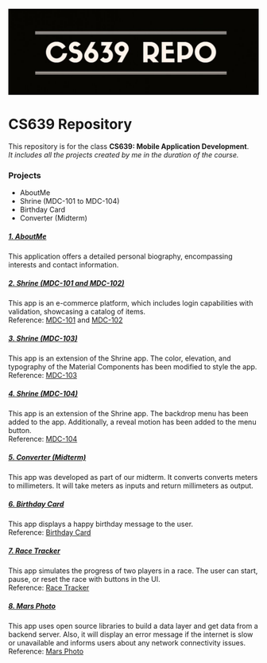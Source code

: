 ![Image](https://github.com/grishhh-29/CS639/blob/main/Repo.JPG)

# CS639 Repository

This repository is for the class **CS639: Mobile Application Development**.  
_It includes all the projects created by me in the duration of the course._

### Projects

- AboutMe
- Shrine (MDC-101 to MDC-104)
- Birthday Card
- Converter (Midterm)

##### [1. AboutMe]

This application offers a detailed personal biography, encompassing interests and contact information.

##### [2. Shrine (MDC-101 and MDC-102)]

This app is an e-commerce platform, which includes login capabilities with validation, showcasing a catalog of items.  
Reference: [MDC-101] and [MDC-102]

##### [3. Shrine (MDC-103)]

This app is an extension of the Shrine app. The color, elevation, and typography of the Material Components has been modified to style the app.  
Reference: [MDC-103]

##### [4. Shrine (MDC-104)]

This app is an extension of the Shrine app. The backdrop menu has been added to the app. Additionally, a reveal motion has been added to the menu button.  
Reference: [MDC-104]

##### [5. Converter (Midterm)]

This app was developed as part of our midterm. It converts converts meters to millimeters. It will take meters as inputs and return millimeters as output.

##### [6. Birthday Card]

This app displays a happy birthday message to the user.  
Reference: [Birthday Card]

##### [7. Race Tracker]

This app simulates the progress of two players in a race. The user can start, pause, or reset the race with buttons in the UI.  
Reference: [Race Tracker]

##### [8. Mars Photo]

This app uses open source libraries to build a data layer and get data from a backend server. Also, it will display an error message if the internet is slow or unavailable and informs users about any network connectivity issues.  
Reference: [Mars Photo]

[MDC-101]: https://developer.android.com/codelabs/mdc-101-java#0
[MDC-102]: https://developer.android.com/codelabs/mdc-102-java#0
[MDC-103]: https://codelabs.developers.google.com/codelabs/mdc-103-java/index.html#0
[MDC-104]: https://codelabs.developers.google.com/codelabs/mdc-104-java/index.html#0
[Birthday Card]: https://developer.android.com/courses/pathways/android-basics-compose-unit-1-pathway-3
[Race Tracker]: https://developer.android.com/codelabs/basic-android-kotlin-compose-coroutines-android-studio#0
[Mars Photo]: https://developer.android.com/codelabs/basic-android-kotlin-compose-getting-data-internet#0
[1. AboutMe]: https://github.com/grishhh-29/CS639/tree/main/AboutMe
[2. Shrine (MDC-101 and MDC-102)]: https://github.com/grishhh-29/CS639/tree/main/shrine
[3. Shrine (MDC-103)]: https://github.com/grishhh-29/CS639/tree/main/shrine_mdc103
[4. Shrine (MDC-104)]: https://github.com/grishhh-29/CS639/tree/main/shrine_mdc104
[5. Converter (Midterm)]: https://github.com/grishhh-29/CS639/tree/main/MidtermGrishmaPandiyath
[6. Birthday Card]: https://github.com/grishhh-29/CS639/tree/main/HappyBirthdayApp
[7. Race Tracker]: https://github.com/grishhh-29/CS639/tree/main/RaceTracker
[8. Mars Photo]: https://github.com/grishhh-29/CS639/tree/main/MarsPhoto
